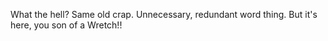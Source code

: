 What the hell? Same old crap. Unnecessary, redundant word thing. But it's here, you son of a Wretch!!
